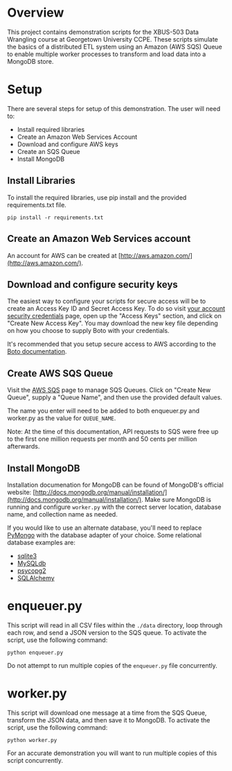 # Overview

This project contains demonstration scripts for the XBUS-503 Data Wrangling course at Georgetown University CCPE.  These scripts simulate the basics of a distributed ETL system using an Amazon (AWS SQS) Queue to enable multiple worker processes to transform and load data into a MongoDB store.


# Setup

There are several steps for setup of this demonstration.  The user will need to:

* Install required libraries
* Create an Amazon Web Services Account
* Download and configure AWS keys
* Create an SQS Queue
* Install MongoDB


## Install Libraries

To install the required libraries, use pip install and the provided requirements.txt file.

	pip install -r requirements.txt
	
## Create an Amazon Web Services account

An account for AWS can be created at [http://aws.amazon.com/](http://aws.amazon.com/).

## Download and configure security keys

The easiest way to configure your scripts for secure access will be to create an Access Key ID and Secret Access Key.  To do so visit [your account security credentials](https://console.aws.amazon.com/iam/home?#security_credential) page, open up the "Access Keys" section, and click on "Create New Access Key".  You may download the new key file depending on how you choose to supply Boto with your credentials.

It's recommended that you setup secure access to AWS according to the [Boto documentation](http://boto.readthedocs.org/en/latest/boto_config_tut.html).

## Create AWS SQS Queue

Visit the [AWS SQS](https://console.aws.amazon.com/sqs/) page to manage SQS Queues.  Click on "Create New Queue", supply a "Queue Name", and then use the provided default values.

The name you enter will need to be added to both enqueuer.py and worker.py as the value for `QUEUE_NAME`.

Note: At the time of this documentation, API requests to SQS were free up to the first one million requests per month and 50 cents per million afterwards.

## Install MongoDB

Installation documenation for MongoDB can be found of MongoDB's official website: [http://docs.mongodb.org/manual/installation/](http://docs.mongodb.org/manual/installation/).  Make sure MongoDB is running and configure `worker.py` with the correct server location, database name, and collection name as needed.

If you would like to use an alternate database, you'll need to replace [PyMongo](http://api.mongodb.org/python/current/) with the database adapter of your choice.  Some relational database examples are:

* [sqlite3](https://docs.python.org/2/library/sqlite3.html)
* [MySQLdb](http://mysql-python.sourceforge.net/MySQLdb.html)
* [psycopg2](http://initd.org/psycopg/docs/)
* [SQLAlchemy](http://docs.sqlalchemy.org/)

# enqueuer.py

This script will read in all CSV files within the `./data` directory, loop through each row, and send a JSON version to the SQS queue.  To activate the script, use the following command:

	python enqueuer.py
	
Do not attempt to run multiple copies of the `enqueuer.py` file concurrently.
	
# worker.py

This script will download one message at a time from the SQS Queue, transform the JSON data, and then save it to MongoDB.  To activate the script, use the following command:

	python worker.py

For an accurate demonstration you will want to run multiple copies of this script concurrently. 